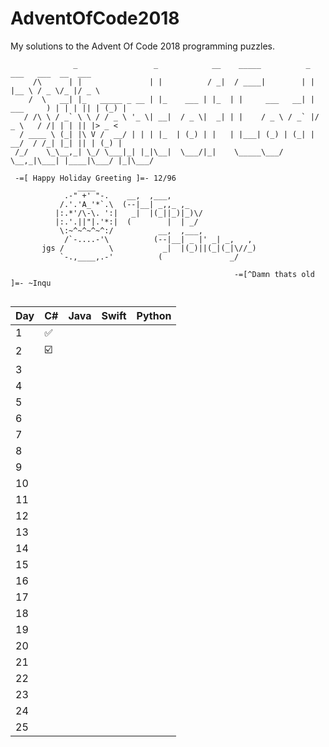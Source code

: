 # AdventOfCode2018
My solutions to the Advent Of Code 2018 programming puzzles. 

```
              _                 _            __    _____          _        ___   ___  __  ___  
     /\      | |               | |          / _|  / ____|        | |      |__ \ / _ \/_ |/ _ \ 
    /  \   __| |_   _____ _ __ | |_    ___ | |_  | |     ___   __| | ___     ) | | | || | (_) |
   / /\ \ / _` \ \ / / _ \ '_ \| __|  / _ \|  _| | |    / _ \ / _` |/ _ \   / /| | | || |> _ < 
  / ____ \ (_| |\ V /  __/ | | | |_  | (_) | |   | |___| (_) | (_| |  __/  / /_| |_| || | (_) |
 /_/    \_\__,_| \_/ \___|_| |_|\__|  \___/|_|    \_____\___/ \__,_|\___| |____|\___/ |_|\___/ 
 
 -=[ Happy Holiday Greeting ]=- 12/96
               ____
            .-" +' "-.    __,  ,___,
           /.'.'A_'*`.\  (--|__| _,,_ ,_
          |:.*'/\-\. ':|   _|  |(_||_)|_)\/
          |:.'.||"|.'*:|  (        |  | _/
           \:~^~^~^~^:/          __,  ,___,
            /`-....-'\          (--|__| _ |' _| _,   ,
       jgs /          \           _|  |(_)||(_|(_|\//_)
           `-.,____,.-'          (               _/
                                                   
                                                  -=[^Damn thats old ]=- ~Inqu
                                                                                               
```                                                                                     
| Day | C# | Java | Swift | Python |
|-----|----|------|-------|--------|
| 1   | :white_check_mark:   |      |       |        |
| 2   | :ballot_box_with_check:   |      |       |        |
| 3   |    |      |       |        |
| 4   |    |      |       |        |
| 5   |    |      |       |        |
| 6   |    |      |       |        |
| 7   |    |      |       |        |
| 8   |    |      |       |        |
| 9   |    |      |       |        |
| 10  |    |      |       |        |
| 11  |    |      |       |        |
| 12  |    |      |       |        |
| 13  |    |      |       |        |
| 14  |    |      |       |        |
| 15  |    |      |       |        |
| 16  |    |      |       |        |
| 17  |    |      |       |        |
| 18  |    |      |       |        |
| 19  |    |      |       |        |
| 20  |    |      |       |        |
| 21  |    |      |       |        |
| 22  |    |      |       |        |
| 23  |    |      |       |        |
| 24  |    |      |       |        |
| 25  |    |      |       |        |
